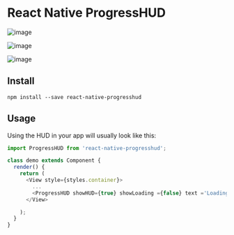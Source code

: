 # React Native ProgressHUD

 ![image](https://github.com/follyxing/react-native-progresshud/screenshots/1.gif)
 
 ![image](https://github.com/follyxing/react-native-progresshud/screenshots/2.gif)
 
 ![image](https://github.com/follyxing/react-native-progresshud/screenshots/3.gif)
 
 

## Install
```shell
npm install --save react-native-progresshud
```

## Usage
Using the HUD in your app will usually look like this:

```js
import ProgressHUD from 'react-native-progresshud';

class demo extends Component {
  render() {
    return (
      <View style={styles.container}>
      	...
        <ProgressHUD showHUD={true} showLoading ={false} text ='Loading...'/>
      </View>

    );
  }
}

```

